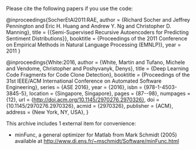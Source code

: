 Please cite the following papers if you use the code:

@inproceedings{SocherEtAl2011:RAE,
author = {Richard Socher and Jeffrey Pennington and Eric H. Huang and Andrew Y. Ng and Christopher D. Manning},
title = {{Semi-Supervised Recursive Autoencoders for Predicting Sentiment Distributions}},
booktitle = {Proceedings of the 2011 Conference on Empirical Methods in Natural Language Processing (EMNLP)},
year = 2011
}

@inproceedings{White:2016,
author = {White, Martin and Tufano, Michele and Vendome, Christopher and Poshyvanyk, Denys},
title = {Deep Learning Code Fragments for Code Clone Detection},
booktitle = {Proceedings of the 31st IEEE/ACM International Conference on Automated Software Engineering},
series = {ASE 2016},
year = {2016},
isbn = {978-1-4503-3845-5},
location = {Singapore, Singapore},
pages = {87--98},
numpages = {12},
url = {http://doi.acm.org/10.1145/2970276.2970326},
doi = {10.1145/2970276.2970326},
acmid = {2970326},
publisher = {ACM},
address = {New York, NY, USA},
}



This archive includes 1 external item for convenience:

- minFunc, a general optimizer for Matlab from Mark Schmidt (2005) 
  available at http://www.di.ens.fr/~mschmidt/Software/minFunc.html

